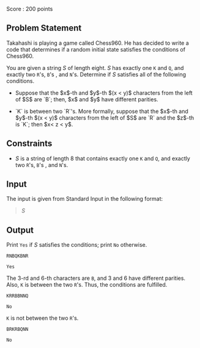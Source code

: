 Score : $200$ points

## Problem Statement

Takahashi is playing a game called Chess960.
He has decided to write a code that determines if a random initial state satisfies the conditions of Chess960.

You are given a string $S$ of length eight.  $S$ has exactly one `K` and `Q`, and exactly two `R`'s, `B`'s , and `N`'s.  Determine if $S$ satisfies all of the following conditions.

- <p>Suppose that the $x$-th and $y$-th $(x &lt; y)$ characters from the left of $S$ are `B`; then, $x$ and $y$ have different parities.</p>
- <p>`K` is between two `R`'s. More formally, suppose that the $x$-th and $y$-th $(x &lt; y)$ characters from the left of $S$ are `R` and the $z$-th is `K`; then $x&lt; z &lt; y$.</p>

## Constraints

- $S$ is a string of length $8$ that contains exactly one `K` and `Q`, and exactly two `R`'s, `B`'s , and `N`'s.

## Input

The input is given from Standard Input in the following format:

> $S$

## Output

Print `Yes` if $S$ satisfies the conditions; print `No` otherwise.

```input1
RNBQKBNR
```

```output1
Yes
```

The $3$-rd and $6$-th characters are `B`, and $3$ and $6$ have different parities.
Also, `K` is between the two `R`'s.  Thus, the conditions are fulfilled.

```input2
KRRBBNNQ
```

```output2
No
```

`K` is not between the two `R`'s.

```input3
BRKRBQNN
```

```output3
No
```